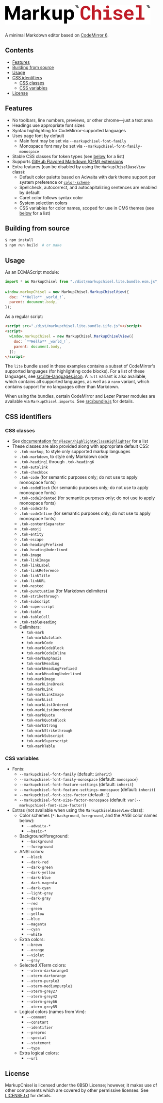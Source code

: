 ![MarkupChisel](./logo.svg)
===========================

A minimal Markdown editor based on [CodeMirror 6](https://codemirror.net/6/).


## Contents

* [Features](#features)
* [Building from source](#building-from-source)
* [Usage](#usage)
* [CSS identifiers](#css-identifiers)
  * [CSS classes](#css-classes)
  * [CSS variables](#css-variables)
* [License](#license)


## Features

* No toolbars, line numbers, previews, or other chrome—just a text area
* Headings use appropriate font sizes
* Syntax highlighting for CodeMirror-supported languages
* Uses page font by default
  * Main font may be set via `--markupchisel-font-family`
  * Monospace font may be set via `--markupchisel-font-family-monospace`
* Stable CSS classes for token types (see [below](#css-classes) for a list)
* Supports [GitHub Flavored Markdown (GFM) extensions](https://github.github.com/gfm/)
* Extra features (can be disabled by using the `MarkupChiselBaseView` class):
  * Default color palette based on Adwaita with dark theme support per system preference or [`color-scheme`](https://developer.mozilla.org/en-US/docs/Web/CSS/color-scheme)
  * Spellcheck, autocorrect, and autocapitalizing sentences are enabled by default
  * Caret color follows syntax color
  * System selection colors
  * CSS variables for color names, scoped for use in CM6 themes (see [below](#css-variables) for a list)


## Building from source

```sh
$ npm install
$ npm run build  # or make
```


## Usage

As an ECMAScript module:

```javascript
import * as MarkupChisel from "./dist/markupchisel.lite.bundle.esm.js";

window.markupChisel = new MarkupChisel.MarkupChiselView({
  doc: `**Hello** _world_!`,
  parent: document.body,
});
```

As a regular script:

```html
<script src="./dist/markupchisel.lite.bundle.iife.js"></script>
<script>
  window.markupChisel = new MarkupChisel.MarkupChiselView({
    doc: `**Hello** _world_!`,
    parent: document.body,
  });
</script>
```

The `lite` bundle used in these examples contains a subset of CodeMirror's
supported languages (for highlighting code blocks).  For a list of these
languages, see [src/lite-languages.json](./src/lite-languages.json).
A `full` variant is also available, which contains all supported languages,
as well as a `nano` variant, which contains support for no languages
other than Markdown.

When using the bundles, certain CodeMirror and Lezer Parser modules are
available via `MarkupChisel.imports`.  See [src/bundle.js](./src/bundle.js)
for details.


## CSS identifiers

### CSS classes

* See [documentation for `@lezer/highlight#classHighlighter`](https://lezer.codemirror.net/docs/ref/#highlight.classHighlighter) for a list
* These classes are also provided along with appropriate default CSS:
  * `.tok-markup`, to style only supported markup languages
  * `.tok-markdown`, to style only Markdown code
  * `.tok-heading1` through `.tok-heading6`
  * `.tok-autolink`
  * `.tok-checkbox`
  * `.tok-code` (for semantic purposes only; do not use to apply monospace fonts)
  * `.tok-codeBlock` (for semantic purposes only; do not use to apply monospace fonts)
  * `.tok-codeIndented` (for semantic purposes only; do not use to apply monospace fonts)
  * `.tok-codeInfo`
  * `.tok-codeInline` (for semantic purposes only; do not use to apply monospace fonts)
  * `.tok-contentSeparator`
  * `.tok-emoji`
  * `.tok-entity`
  * `.tok-escape`
  * `.tok-headingPrefixed`
  * `.tok-headingUnderlined`
  * `.tok-image`
  * `.tok-linkImage`
  * `.tok-linkLabel`
  * `.tok-linkReference`
  * `.tok-linkTitle`
  * `.tok-linkURL`
  * `.tok-nested`
  * `.tok-punctuation` (for Markdown delimiters)
  * `.tok-strikethrough`
  * `.tok-subscript`
  * `.tok-superscript`
  * `.tok-table`
  * `.tok-tableCell`
  * `.tok-tableHeading`
  * Delimiters:
    * `tok-mark`
    * `tok-markAutolink`
    * `tok-markCode`
    * `tok-markCodeBlock`
    * `tok-markCodeInline`
    * `tok-markEmphasis`
    * `tok-markHeading`
    * `tok-markHeadingPrefixed`
    * `tok-markHeadingUnderlined`
    * `tok-markImage`
    * `tok-markLineBreak`
    * `tok-markLink`
    * `tok-markLinkImage`
    * `tok-markList`
    * `tok-markListOrdered`
    * `tok-markListUnordered`
    * `tok-markQuote`
    * `tok-markQuoteBlock`
    * `tok-markStrong`
    * `tok-markStrikethrough`
    * `tok-markSubscript`
    * `tok-markSuperscript`
    * `tok-markTable`


### CSS variables

* Fonts:
  * `--markupchisel-font-family` (default: `inherit`)
  * `--markupchisel-font-family-monospace` (default: `monospace`)
  * `--markupchisel-font-feature-settings` (default: `inherit`)
  * `--markupchisel-font-feature-settings-monospace` (default: `inherit`)
  * `--markupchisel-font-size-factor` (default: `1`)
  * `--markupchisel-font-size-factor-monospace` (default: `var(--markupchisel-font-size-factor)`)
* Extras (not available when using the `MarkupChiselBaseView` class):
  * Color schemes (`*`: `background`, `foreground`, and the ANSI color names below):
    * `--adwaita-*`
    * `--basic-*`
  * Background/foreground:
    * `--background`
    * `--foreground`
  * ANSI colors:
    * `--black`
    * `--dark-red`
    * `--dark-green`
    * `--dark-yellow`
    * `--dark-blue`
    * `--dark-magenta`
    * `--dark-cyan`
    * `--light-gray`
    * `--dark-gray`
    * `--red`
    * `--green`
    * `--yellow`
    * `--blue`
    * `--magenta`
    * `--cyan`
    * `--white`
  * Extra colors:
    * `--brown`
    * `--orange`
    * `--violet`
    * `--gray`
  * Selected XTerm colors:
    * `--xterm-darkorange3`
    * `--xterm-darkorange`
    * `--xterm-purple3`
    * `--xterm-mediumpurple1`
    * `--xterm-grey27`
    * `--xterm-grey42`
    * `--xterm-grey66`
    * `--xterm-grey85`
  * Logical colors (names from Vim):
    * `--comment`
    * `--constant`
    * `--identifier`
    * `--preproc`
    * `--special`
    * `--statement`
    * `--type`
  * Extra logical colors:
    * `--url`


## License

MarkupChisel is licensed under the 0BSD License; however, it makes use
of other components which are covered by other permissive licenses.
See [LICENSE.txt](./LICENSE.txt) for details.
